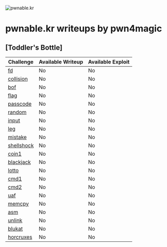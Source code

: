 ![pwnable.kr](http://pwnable.kr/logo.png)


# pwnable.kr writeups by pwn4magic

## [Toddler's Bottle]

Challenge | Available Writeup | Available Exploit
---- | ---- | ----
[fd]() | No | No
[collision]() | No | No
[bof]() | No | No
[flag]() | No | No
[passcode]() | No | No
[random]() | No | No
[input]() | No | No
[leg]() | No | No
[mistake]() | No | No
[shellshock]() | No | No
[coin1]() | No | No
[blackjack]() | No | No
[lotto]() | No | No
[cmd1]() | No | No
[cmd2]() | No | No
[uaf]() | No | No
[memcpy]() | No | No
[asm]() | No | No
[unlink]() | No | No
[blukat]() | No | No
[horcruxes]() | No | No
